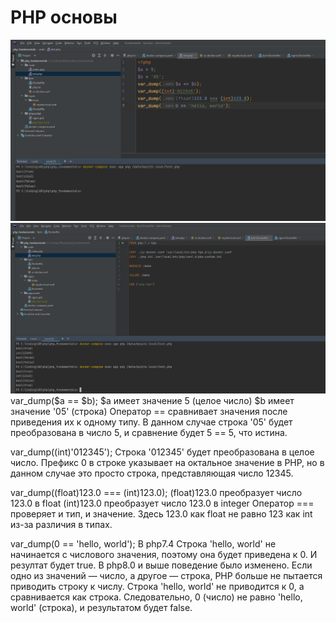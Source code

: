 # PHP основы
![](./Screenshot_2064.png)
![](./Screenshot_2065.png)
var_dump($a == $b);
$a имеет значение 5 (целое число)
$b имеет значение '05' (строка)
Оператор == сравнивает значения после приведения их к одному типу. В данном случае строка '05' будет преобразована в число 5, и сравнение будет 5 == 5, что истина.

var_dump((int)'012345');
Строка '012345' будет преобразована в целое число. Префикс 0 в строке указывает на октальное значение в PHP, но в данном случае это просто строка, представляющая число 12345.

var_dump((float)123.0 === (int)123.0);
(float)123.0 преобразует число 123.0 в float
(int)123.0 преобразует число 123.0 в integer
Оператор === проверяет и тип, и значение. Здесь 123.0 как float не равно 123 как int из-за различия в типах.

var_dump(0 == 'hello, world');
В php7.4 Строка 'hello, world' не начинается с числового значения, поэтому она будет приведена к 0. И резултат будет true.
В php8.0 и выше поведение было изменено. Если одно из значений — число, а другое — строка, PHP больше не пытается приводить строку к числу. Строка 'hello, world' не приводится к 0, а сравнивается как строка. Следовательно, 0 (число) не равно 'hello, world' (строка), и результатом будет false.